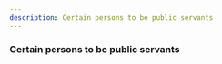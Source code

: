 ```yaml
---
description: Certain persons to be public servants
---
```


### Certain persons to be public servants

